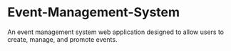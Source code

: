 # Event-Management-System
An event management system web application designed to allow users to create, manage, and promote events.
